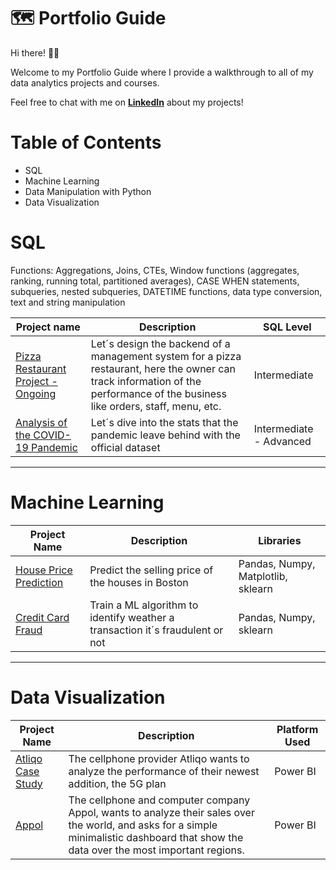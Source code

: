 # 🗺 Portfolio Guide
Hi there! 🙋🏻‍

Welcome to my Portfolio Guide where I provide a walkthrough to all of my data analytics projects and courses.

Feel free to chat with me on [**LinkedIn**](https://www.linkedin.com/in/andr%C3%A9s-godoy-araya/) about my projects!

# Table of Contents
* SQL
* Machine Learning
* Data Manipulation with Python
* Data Visualization

# SQL 

Functions: Aggregations, Joins, CTEs, Window functions (aggregates, ranking, running total, partitioned averages), CASE WHEN statements, subqueries, nested subqueries, DATETIME functions, data type conversion, text and string manipulation

|Project name | Description | SQL Level|
|---|---|---
|[Pizza Restaurant Project - Ongoing](https://github.com/andresgodoy95/Pizza-Restaurant)| Let´s design the backend of a management system for a pizza restaurant, here the owner can track information of the performance of the business like orders, staff, menu, etc.| Intermediate |
|[Analysis of the COVID-19 Pandemic](https://github.com/andresgodoy95/Covid19-Analysis)| Let´s dive into the stats that the pandemic leave behind with the official dataset| Intermediate - Advanced|
---
# Machine Learning

| Project Name | Description | Libraries |
|---|---|---|
| [House Price Prediction](https://github.com/andresgodoy95/HousePricePrediction) | Predict the selling price of the houses in Boston| Pandas, Numpy, Matplotlib, sklearn|
| [Credit Card Fraud](https://github.com/andresgodoy95/Credit-Card-Fraud) | Train a ML algorithm to identify weather a transaction it´s fraudulent or not | Pandas, Numpy, sklearn
---

# Data Visualization
| Project Name | Description | Platform Used|
|---|---|---|
|[Atliqo Case Study](https://github.com/andresgodoy95/Atliqo)| The cellphone provider Atliqo wants to analyze the performance of their newest addition, the 5G plan | Power BI |
| [Appol](https://github.com/andresgodoy95/Appols) | The cellphone and computer company Appol, wants to analyze their sales over the world, and asks for a simple minimalistic dashboard that show the data over the most important regions. | Power BI|




